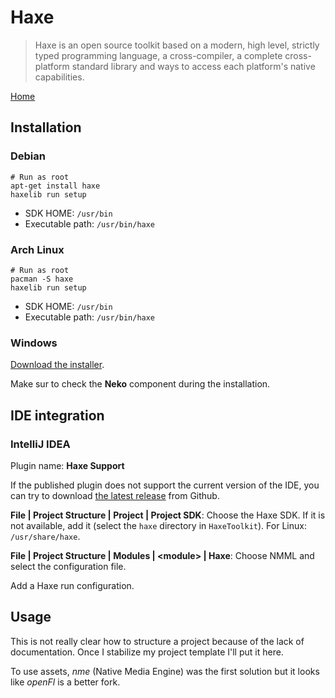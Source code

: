 # Haxe

> Haxe is an open source toolkit based on a modern, high level, strictly typed
> programming language, a cross-compiler, a complete cross-platform standard
> library and ways to access each platform's native capabilities. 

[Home][haxe-home]

## Installation

### Debian

```shell
# Run as root
apt-get install haxe
haxelib run setup
```

- SDK HOME: `/usr/bin`
- Executable path: `/usr/bin/haxe`

### Arch Linux

```shell
# Run as root
pacman -S haxe
haxelib run setup
```

- SDK HOME: `/usr/bin`
- Executable path: `/usr/bin/haxe`

### Windows

[Download the installer][haxe-download]. 

Make sur to check the **Neko** component during the installation.

## IDE integration

### IntelliJ IDEA

Plugin name: **Haxe Support**

If the published plugin does not support the current version of the IDE,
you can try to download [the latest release][intellij-haxe-releases] from
Github.

**File | Project Structure | Project | Project SDK**: Choose the Haxe SDK.
If it is not available, add it (select the `haxe` directory in `HaxeToolkit`).
For Linux: `/usr/share/haxe`.

**File | Project Structure | Modules | \<module\> | Haxe**: Choose NMML and
select the configuration file.

Add a Haxe run configuration.

## Usage

This is not really clear how to structure a project because of the lack of
documentation. Once I stabilize my project template I'll put it here.

To use assets, _nme_ (Native Media Engine) was the first solution but it looks like
_openFl_ is a better fork.


[haxe-home]: http://haxe.org/index.md
[haxe-download]: http://haxe.org/download/index.md
[intellij-haxe-releases]: https://github.com/TiVo/intellij-haxe/releases
